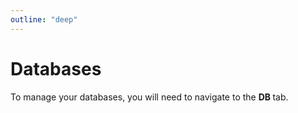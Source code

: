 ```yaml
---
outline: "deep"
---
```


# Databases

To manage your databases, you will need to navigate to the **DB <i class="fas fa-fw fa-database"></i>** tab.
